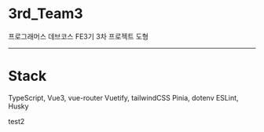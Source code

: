 # 3rd_Team3

프로그래머스 데브코스 FE3기 3차 프로젝트
도형

---

# Stack

TypeScript, Vue3, vue-router
Vuetify, tailwindCSS
Pinia, dotenv
ESLint, Husky

test2
